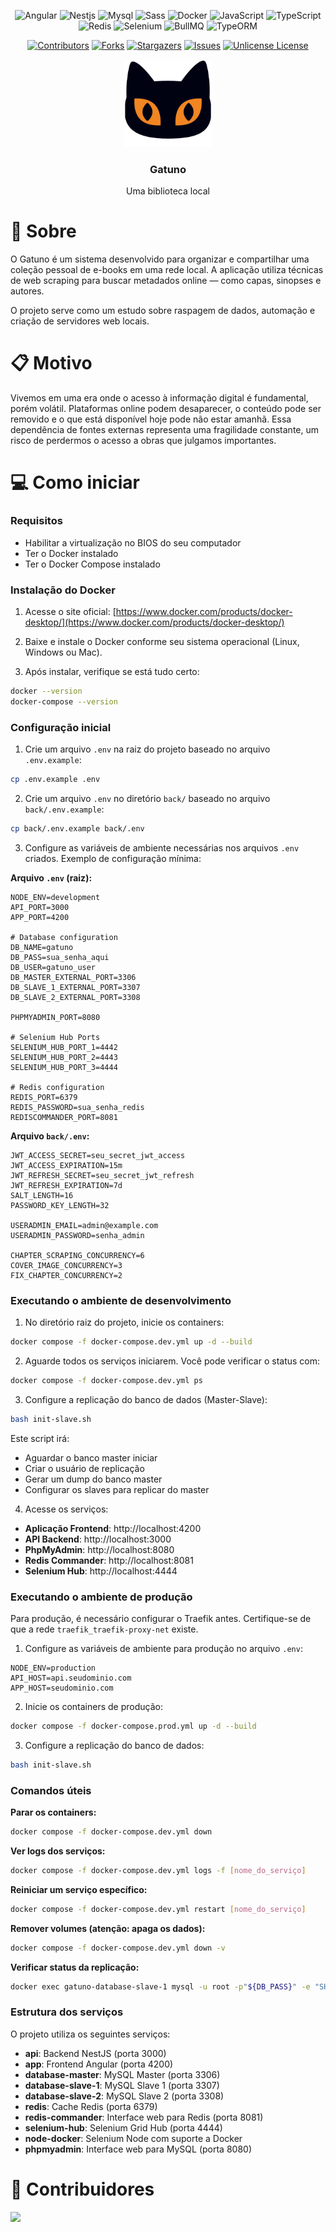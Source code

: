 <div align="center">

![Angular][Angular.io]
![Nestjs][Nestjs.io]
![Mysql][Mysql.io]
![Sass][Sass.io]
![Docker][Docker.io]
![JavaScript][JavaScript.io]
![TypeScript][TypeScript.io]
![Redis][Redis.io]
![Selenium][Selenium.io]
![BullMQ][BullMQ.io]
![TypeORM][TypeORM.io]

[![Contributors][contributors-shield]][contributors-url]
[![Forks][forks-shield]][forks-url]
[![Stargazers][stars-shield]][stars-url]
[![Issues][issues-shield]][issues-url]
[![Unlicense License][license-shield]][license-url]

<a href="https://github.com/bgluis/gatuno/">
    <img src="docs/logo.svg" alt="Logo" width="140" height="140">
</a>

  <h3>Gatuno</h3>
  Uma biblioteca local
</div>

# 📖 Sobre

O Gatuno é um sistema desenvolvido para organizar e compartilhar uma coleção pessoal de e-books em uma rede local. A aplicação utiliza técnicas de web scraping para buscar metadados online — como capas, sinopses e autores.

O projeto serve como um estudo sobre raspagem de dados, automação e criação de servidores web locais.

# 📋 Motivo

Vivemos em uma era onde o acesso à informação digital é fundamental, porém volátil. Plataformas online podem desaparecer, o conteúdo pode ser removido e o que está disponível hoje pode não estar amanhã. Essa dependência de fontes externas representa uma fragilidade constante, um risco de perdermos o acesso a obras que julgamos importantes.

# 💻 Como iniciar

### Requisitos

-   Habilitar a virtualização no BIOS do seu computador
-   Ter o Docker instalado
-   Ter o Docker Compose instalado

### Instalação do Docker

1. Acesse o site oficial: [https://www.docker.com/products/docker-desktop/](https://www.docker.com/products/docker-desktop/)
2. Baixe e instale o Docker conforme seu sistema operacional (Linux, Windows ou Mac).

3. Após instalar, verifique se está tudo certo:

```bash
docker --version
docker-compose --version
```

### Configuração inicial

1. Crie um arquivo `.env` na raiz do projeto baseado no arquivo `.env.example`:

```bash
cp .env.example .env
```

2. Crie um arquivo `.env` no diretório `back/` baseado no arquivo `back/.env.example`:

```bash
cp back/.env.example back/.env
```

3. Configure as variáveis de ambiente necessárias nos arquivos `.env` criados. Exemplo de configuração mínima:

**Arquivo `.env` (raiz):**

```env
NODE_ENV=development
API_PORT=3000
APP_PORT=4200

# Database configuration
DB_NAME=gatuno
DB_PASS=sua_senha_aqui
DB_USER=gatuno_user
DB_MASTER_EXTERNAL_PORT=3306
DB_SLAVE_1_EXTERNAL_PORT=3307
DB_SLAVE_2_EXTERNAL_PORT=3308

PHPMYADMIN_PORT=8080

# Selenium Hub Ports
SELENIUM_HUB_PORT_1=4442
SELENIUM_HUB_PORT_2=4443
SELENIUM_HUB_PORT_3=4444

# Redis configuration
REDIS_PORT=6379
REDIS_PASSWORD=sua_senha_redis
REDISCOMMANDER_PORT=8081
```

**Arquivo `back/.env`:**

```env
JWT_ACCESS_SECRET=seu_secret_jwt_access
JWT_ACCESS_EXPIRATION=15m
JWT_REFRESH_SECRET=seu_secret_jwt_refresh
JWT_REFRESH_EXPIRATION=7d
SALT_LENGTH=16
PASSWORD_KEY_LENGTH=32

USERADMIN_EMAIL=admin@example.com
USERADMIN_PASSWORD=senha_admin

CHAPTER_SCRAPING_CONCURRENCY=6
COVER_IMAGE_CONCURRENCY=3
FIX_CHAPTER_CONCURRENCY=2
```

### Executando o ambiente de desenvolvimento

1. No diretório raiz do projeto, inicie os containers:

```bash
docker compose -f docker-compose.dev.yml up -d --build
```

2. Aguarde todos os serviços iniciarem. Você pode verificar o status com:

```bash
docker compose -f docker-compose.dev.yml ps
```

3. Configure a replicação do banco de dados (Master-Slave):

```bash
bash init-slave.sh
```

Este script irá:

-   Aguardar o banco master iniciar
-   Criar o usuário de replicação
-   Gerar um dump do banco master
-   Configurar os slaves para replicar do master

4. Acesse os serviços:

-   **Aplicação Frontend**: http://localhost:4200
-   **API Backend**: http://localhost:3000
-   **PhpMyAdmin**: http://localhost:8080
-   **Redis Commander**: http://localhost:8081
-   **Selenium Hub**: http://localhost:4444

### Executando o ambiente de produção

Para produção, é necessário configurar o Traefik antes. Certifique-se de que a rede `traefik_traefik-proxy-net` existe.

1. Configure as variáveis de ambiente para produção no arquivo `.env`:

```env
NODE_ENV=production
API_HOST=api.seudominio.com
APP_HOST=seudominio.com
```

2. Inicie os containers de produção:

```bash
docker compose -f docker-compose.prod.yml up -d --build
```

3. Configure a replicação do banco de dados:

```bash
bash init-slave.sh
```

### Comandos úteis

**Parar os containers:**

```bash
docker compose -f docker-compose.dev.yml down
```

**Ver logs dos serviços:**

```bash
docker compose -f docker-compose.dev.yml logs -f [nome_do_serviço]
```

**Reiniciar um serviço específico:**

```bash
docker compose -f docker-compose.dev.yml restart [nome_do_serviço]
```

**Remover volumes (atenção: apaga os dados):**

```bash
docker compose -f docker-compose.dev.yml down -v
```

**Verificar status da replicação:**

```bash
docker exec gatuno-database-slave-1 mysql -u root -p"${DB_PASS}" -e "SHOW SLAVE STATUS\G"
```

### Estrutura dos serviços

O projeto utiliza os seguintes serviços:

-   **api**: Backend NestJS (porta 3000)
-   **app**: Frontend Angular (porta 4200)
-   **database-master**: MySQL Master (porta 3306)
-   **database-slave-1**: MySQL Slave 1 (porta 3307)
-   **database-slave-2**: MySQL Slave 2 (porta 3308)
-   **redis**: Cache Redis (porta 6379)
-   **redis-commander**: Interface web para Redis (porta 8081)
-   **selenium-hub**: Selenium Grid Hub (porta 4444)
-   **node-docker**: Selenium Node com suporte a Docker
-   **phpmyadmin**: Interface web para MySQL (porta 8080)

# 🤝 Contribuidores

 <a href = "https://github.com/bgluis/gatuno/graphs/contributors">
   <img src = "https://contrib.rocks/image?repo=bgluis/gatuno"/>
 </a>
 <!-- Links -->
 <!-- https://github.com/iuricode/readme-template-->

[repossitory-path]: bgluis/gatuno/
[contributors-shield]: https://img.shields.io/github/contributors/bgluis/gatuno.svg?style=for-the-badge
[contributors-url]: https://github.com/bgluis/gatuno/graphs/contributors
[forks-shield]: https://img.shields.io/github/forks/bgluis/gatuno.svg?style=for-the-badge
[forks-url]: https://github.com/bgluis/gatuno/network/members
[stars-shield]: https://img.shields.io/github/stars/bgluis/gatuno.svg?style=for-the-badge
[stars-url]: https://github.com/bgluis/gatuno/stargazers
[issues-shield]: https://img.shields.io/github/issues/bgluis/gatuno.svg?style=for-the-badge
[issues-url]: https://github.com/bgluis/gatuno/issues
[license-shield]: https://img.shields.io/github/license/bgluis/gatuno.svg?style=for-the-badge
[license-url]: https://github.com/bgluis/gatuno/blob/master/LICENSE.txt
[Angular.io]: https://img.shields.io/badge/Angular-DD0031?style=for-the-badge&logo=angular&logoColor=white
[Nestjs.io]: https://img.shields.io/badge/nestjs-%23E0234E.svg?style=for-the-badge&logo=nestjs&logoColor=white
[Mysql.io]: https://img.shields.io/badge/MySQL-00000F?style=for-the-badge&logo=mysql&color=00758f&logoColor=white
[Sass.io]: https://img.shields.io/badge/Sass-000?style=for-the-badge&logo=sass&color=cc6699&logoColor=white
[Docker.io]: https://img.shields.io/badge/Docker-2496ED?style=for-the-badge&logo=docker&logoColor=white
[JavaScript.io]: https://img.shields.io/badge/JavaScript-F7DF1E?style=for-the-badge&logo=javascript&logoColor=black
[TypeScript.io]: https://img.shields.io/badge/TypeScript-007ACC?style=for-the-badge&logo=typescript&logoColor=white
[Redis.io]: https://img.shields.io/badge/Redis-DC382D?style=for-the-badge&logo=redis&logoColor=white
[Selenium.io]: https://img.shields.io/badge/Selenium-43B02A?style=for-the-badge&logo=selenium&logoColor=white
[BullMQ.io]: https://img.shields.io/badge/BullMQ-339933?style=for-the-badge&logo=node.js&logoColor=white
[TypeORM.io]: https://img.shields.io/badge/TypeORM-FE0803?logo=typeorm&logoColor=fff&style=for-the-badge
